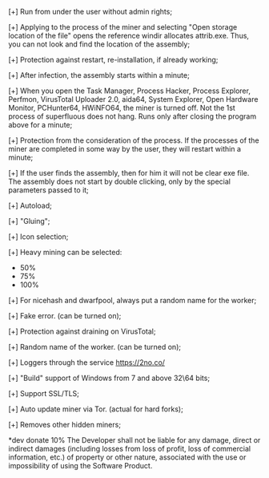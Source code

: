 [+] Run from under the user without admin rights;

[+] Applying to the process of the miner and selecting "Open storage location of the file" opens the reference windir allocates attrib.exe. Thus, you can not look and find the location of the assembly;

[+] Protection against restart, re-installation, if already working;

[+] After infection, the assembly starts within a minute;

[+] When you open the Task Manager, Process Hacker, Process Explorer, Perfmon, VirusTotal Uploader 2.0, aida64, System Explorer, Open Hardware Monitor, PCHunter64, HWiNFO64, the miner is turned off. Not the 1st process of superfluous does not hang. Runs only after closing the program above for a minute;

[+] Protection from the consideration of the process. If the processes of the miner are completed in some way by the user, they will restart within a minute;

[+] If the user finds the assembly, then for him it will not be clear exe file. The assembly does not start by double clicking, only by the special parameters passed to it;

[+] Autoload;

[+] "Gluing";

[+] Icon selection;

[+] Heavy mining can be selected:
- 50%
- 75%
- 100%

[+] For nicehash and dwarfpool, always put a random name for the worker;

[+] Fake error. (can be turned on);

[+] Protection against draining on VirusTotal;

[+] Random name of the worker. (can be turned on);

[+] Loggers through the service https://2no.co/

[+] "Build" support of Windows from 7 and above 32\64 bits;

[+] Support SSL/TLS;

[+] Auto update miner via Tor. (actual for hard forks);

[+] Removes other hidden miners;

*dev donate 10%
The Developer shall not be liable for any damage, direct or indirect damages (including losses from loss of profit, loss of commercial information, etc.) of property or other nature, associated with the use or impossibility of using the Software Product.
